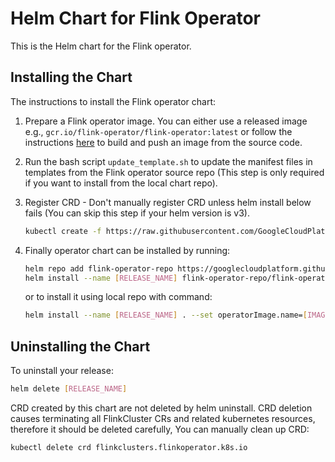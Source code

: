 # Helm Chart for Flink Operator

This is the Helm chart for the Flink operator.

## Installing the Chart

The instructions to install the Flink operator chart:

1. Prepare a Flink operator image. You can either use a released image e.g., `gcr.io/flink-operator/flink-operator:latest` or follow the instructions [here](https://github.com/GoogleCloudPlatform/flink-on-k8s-operator/blob/master/docs/developer_guide.md#build-and-push-docker-image) to build and push an image from the source code.

2. Run the bash script `update_template.sh` to update the manifest files in templates from the Flink operator source repo (This step is only required if you want to install from the local chart repo).

3. Register CRD - Don't manually register CRD unless helm install below fails (You can skip this step if your helm version is v3). 
    
    ```bash
   kubectl create -f https://raw.githubusercontent.com/GoogleCloudPlatform/flink-on-k8s-operator/master/config/crd/bases/flinkoperator.k8s.io_flinkclusters.yaml
   ```

4. Finally operator chart can be installed by running:

	```bash
	helm repo add flink-operator-repo https://googlecloudplatform.github.io/flink-on-k8s-operator/
	helm install --name [RELEASE_NAME] flink-operator-repo/flink-operator --set operatorImage.name=[IMAGE_NAME]
	```
    or to install it using local repo with command:

    ```bash
    helm install --name [RELEASE_NAME] . --set operatorImage.name=[IMAGE_NAME]
    ```

## Uninstalling the Chart

To uninstall your release:

  ```bash
  helm delete [RELEASE_NAME]
  ```

CRD created by this chart are not deleted by helm uninstall. CRD deletion causes terminating all FlinkCluster CRs and related kubernetes resources, therefore it should be deleted carefully, You can manually clean up CRD:

  ```bash
  kubectl delete crd flinkclusters.flinkoperator.k8s.io
  ```
